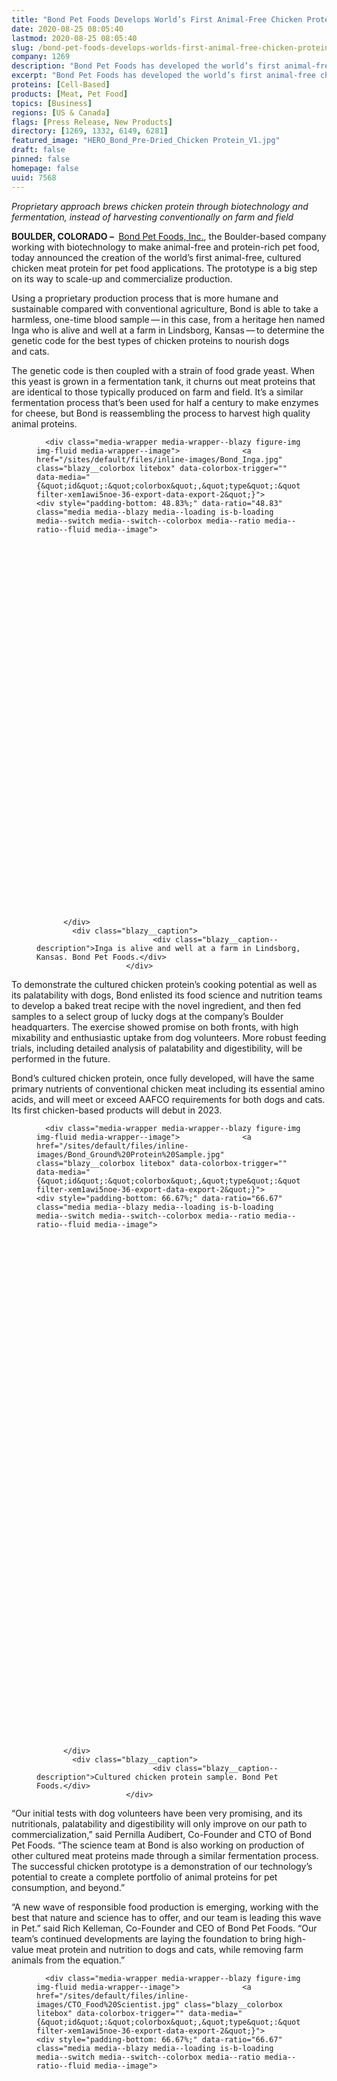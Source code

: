 ```yaml
---
title: "Bond Pet Foods Develops World’s First Animal-Free Chicken Protein for Dog and Cat Nutrition"
date: 2020-08-25 08:05:40
lastmod: 2020-08-25 08:05:40
slug: /bond-pet-foods-develops-worlds-first-animal-free-chicken-protein-dog-and-cat-nutrition
company: 1269
description: "Bond Pet Foods has developed the world’s first animal-free chicken protein for dog and cat nutrition using precision fermentation. “The successful chicken prototype is a demonstration of our technology’s potential to create a complete portfolio of animal proteins for pet consumption, and beyond,” said Bond Co-Founder and CTO Pernilla Turner Audibert. The Colorado-based company has also closed a bridge round of funding with follow-on from seed investors Lever VC and KBW Ventures, and new funds Stage 1 Fund and Trellis Road participating. Its first chicken-based products will debut in 2023."
excerpt: "Bond Pet Foods has developed the world’s first animal-free chicken protein for dog and cat nutrition using precision fermentation. “The successful chicken prototype is a demonstration of our technology’s potential to create a complete portfolio of animal proteins for pet consumption, and beyond,” said Bond Co-Founder and CTO Pernilla Turner Audibert. The Colorado-based company has also closed a bridge round of funding with follow-on from seed investors Lever VC and KBW Ventures, and new funds Stage 1 Fund and Trellis Road participating. Its first chicken-based products will debut in 2023."
proteins: [Cell-Based]
products: [Meat, Pet Food]
topics: [Business]
regions: [US & Canada]
flags: [Press Release, New Products]
directory: [1269, 1332, 6149, 6281]
featured_image: "HERO_Bond_Pre-Dried_Chicken Protein_V1.jpg"
draft: false
pinned: false
homepage: false
uuid: 7568
---
```

<p class="text-align-center"><em>Proprietary approach brews chicken protein through biotechnology and fermentation, instead of harvesting conventionally on farm and field</em></p>

<p><strong>BOULDER, COLORADO – </strong> <a href="https://bondpets.com/">Bond Pet Foods, Inc.</a>, the Boulder-based company working with biotechnology to make animal-free and protein-rich pet food, today announced the creation of the world’s first animal-free, cultured chicken meat protein for pet food applications. The prototype is a big step on its way to scale-up and commercialize production.</p>

<p>Using a proprietary production process that is more humane and sustainable compared with conventional agriculture, Bond is able to take a harmless, one-time blood sample — in this case, from a heritage hen named Inga who is alive and well at a farm in Lindsborg, Kansas — to determine the genetic code for the best types of chicken proteins to nourish dogs and cats.</p>

<p>The genetic code is then coupled with a strain of food grade yeast. When this yeast is grown in a fermentation tank, it churns out meat proteins that are identical to those typically produced on farm and field. It’s a similar fermentation process that’s been used for half a century to make enzymes for cheese, but Bond is reassembling the process to harvest high quality animal proteins.</p>

<figure class="figure">
  




      <div class="media-wrapper media-wrapper--blazy figure-img img-fluid media-wrapper--image">              <a href="/sites/default/files/inline-images/Bond_Inga.jpg" class="blazy__colorbox litebox" data-colorbox-trigger="" data-media="{&quot;id&quot;:&quot;colorbox&quot;,&quot;type&quot;:&quot;image&quot;,&quot;width&quot;:1200,&quot;height&quot;:586,&quot;rel&quot;:&quot;blazy-filter-xem1awi5noe-36-export-data-export-2&quot;}">      <div style="padding-bottom: 48.83%;" data-ratio="48.83" class="media media--blazy media--loading is-b-loading media--switch media--switch--colorbox media--ratio media--ratio--fluid media--image">
<img alt="Inga the chicken" title="Bond_Inga.jpg" class="media__image media__element b-lazy img-fluid" data-entity-uuid="03ca80d5-b86e-40db-a5c4-5ac2a825841e" data-src="/sites/default/files/inline-images/Bond_Inga.jpg" src="data:image/svg+xml;charset=utf-8,%3Csvg%20xmlns%3D'http%3A%2F%2Fwww.w3.org%2F2000%2Fsvg'%20viewBox%3D'0%200%201200%20586'%2F%3E" width="1200" height="586" loading="lazy" typeof="foaf:Image" />
        <span class="media__icon media__icon--litebox"></span></div>
  </a>

                
          </div>  
            <div class="blazy__caption">
                              <div class="blazy__caption--description">Inga is alive and well at a farm in Lindsborg, Kansas. Bond Pet Foods.</div>
                        </div>
      


      
  </figure>

<p>To demonstrate the cultured chicken protein’s cooking potential as well as its palatability with dogs, Bond enlisted its food science and nutrition teams to develop a baked treat recipe with the novel ingredient, and then fed samples to a select group of lucky dogs at the company’s Boulder headquarters. The exercise showed promise on both fronts, with high mixability and enthusiastic uptake from dog volunteers. More robust feeding trials, including detailed analysis of palatability and digestibility, will be performed in the future.</p>

<p>Bond’s cultured chicken protein, once fully developed, will have the same primary nutrients of conventional chicken meat including its essential amino acids, and will meet or exceed AAFCO requirements for both dogs and cats. Its first chicken-based products will debut in 2023.</p>

<figure class="figure">
  




      <div class="media-wrapper media-wrapper--blazy figure-img img-fluid media-wrapper--image">              <a href="/sites/default/files/inline-images/Bond_Ground%20Protein%20Sample.jpg" class="blazy__colorbox litebox" data-colorbox-trigger="" data-media="{&quot;id&quot;:&quot;colorbox&quot;,&quot;type&quot;:&quot;image&quot;,&quot;width&quot;:1200,&quot;height&quot;:800,&quot;rel&quot;:&quot;blazy-filter-xem1awi5noe-36-export-data-export-2&quot;}">      <div style="padding-bottom: 66.67%;" data-ratio="66.67" class="media media--blazy media--loading is-b-loading media--switch media--switch--colorbox media--ratio media--ratio--fluid media--image">
<img alt="Bond chicken protein sample." title="Bond_Ground Protein Sample.jpg" class="media__image media__element b-lazy img-fluid" data-entity-uuid="0cf9d9e8-952b-4c49-a1a1-09eeba09ac56" data-src="/sites/default/files/inline-images/Bond_Ground%20Protein%20Sample.jpg" src="data:image/svg+xml;charset=utf-8,%3Csvg%20xmlns%3D'http%3A%2F%2Fwww.w3.org%2F2000%2Fsvg'%20viewBox%3D'0%200%201200%20800'%2F%3E" width="1200" height="800" loading="lazy" typeof="foaf:Image" />
        <span class="media__icon media__icon--litebox"></span></div>
  </a>

                
          </div>  
            <div class="blazy__caption">
                              <div class="blazy__caption--description">Cultured chicken protein sample. Bond Pet Foods.</div>
                        </div>
      


      
  </figure>

<p>“Our initial tests with dog volunteers have been very promising, and its nutritionals, palatability and digestibility will only improve on our path to commercialization,” said Pernilla Audibert, Co-Founder and CTO of Bond Pet Foods. “The science team at Bond is also working on production of other cultured meat proteins made through a similar fermentation process. The successful chicken prototype is a demonstration of our technology’s potential to create a complete portfolio of animal proteins for pet consumption, and beyond.”</p>

<p>“A new wave of responsible food production is emerging, working with the best that nature and science has to offer, and our team is leading this wave in Pet.” said Rich Kelleman, Co-Founder and CEO of Bond Pet Foods. “Our team’s continued developments are laying the foundation to bring high-value meat protein and nutrition to dogs and cats, while removing farm animals from the equation.”</p>

<figure class="figure">
  




      <div class="media-wrapper media-wrapper--blazy figure-img img-fluid media-wrapper--image">              <a href="/sites/default/files/inline-images/CTO_Food%20Scientist.jpg" class="blazy__colorbox litebox" data-colorbox-trigger="" data-media="{&quot;id&quot;:&quot;colorbox&quot;,&quot;type&quot;:&quot;image&quot;,&quot;width&quot;:1200,&quot;height&quot;:800,&quot;rel&quot;:&quot;blazy-filter-xem1awi5noe-36-export-data-export-2&quot;}">      <div style="padding-bottom: 66.67%;" data-ratio="66.67" class="media media--blazy media--loading is-b-loading media--switch media--switch--colorbox media--ratio media--ratio--fluid media--image">
<img alt="Bond CTO and food scientist" title="CTO_Food Scientist.jpg" class="media__image media__element b-lazy img-fluid" data-entity-uuid="916065a4-f250-46b9-8995-de53dd4768c3" data-src="/sites/default/files/inline-images/CTO_Food%20Scientist.jpg" src="data:image/svg+xml;charset=utf-8,%3Csvg%20xmlns%3D'http%3A%2F%2Fwww.w3.org%2F2000%2Fsvg'%20viewBox%3D'0%200%201200%20800'%2F%3E" width="1200" height="800" loading="lazy" typeof="foaf:Image" />
        <span class="media__icon media__icon--litebox"></span></div>
  </a>

                
          </div>  
            <div class="blazy__caption">
                              <div class="blazy__caption--description">Bond Co-Founder and CTO Pernilla Audibert (left) and Food Scientist Dan Heiges (right). Bond Pet Foods.</div>
                        </div>
      


      
  </figure>

<p>With this milestone, Bond has also closed a bridge round of funding to accelerate its work, with follow-on from seed investors Lever VC and KBW Ventures, and new funds Stage 1 and Trellis Road participating.</p>

<p>Bond’s first consumer product launched last May — its <a href="https://bondpets.com/get-treats/protein-packed-dog-treat-bar/">Protein-Packed Dog Treat Bar</a> made with a pure nutritional yeast. While not animal derived, the yeast protein in the recipe is made through a similar fermentation technique and provides high quality supplemental nutrition.</p>

<p>For updates on its science and product launches, follow Bond Pet Foods on <a href="https://www.instagram.com/bondpetfoods/">Instagram</a>, <a href="https://www.facebook.com/bondpetfoods/">Facebook</a> and <a href="https://twitter.com/bondpetfoods">Twitter</a>, or visit <a href="http://www.bondpets.com">www.bondpets.com</a>.</p>

<p><strong>About Bond Pet Foods</strong><br />
Bond Pet Foods, Inc. is a Boulder, Colorado-based pet food company using biotechnology to create food that’s nutritionally comparable to conventional meat but without all the bad stuff; so people, pets, farm animals and the planet all win. Using some of the same processes that are employed in craft brewing, Bond produces high-quality cultured fungal and animal proteins through fermentation, harvests them to better meet the nutritional requirements of companion animals, and uses the ingredients as the foundation of its complete recipes.</p>

<p>Bond’s investors include some of the most prominent funds in the alternative protein and CPG space including Lever VC, KBW Ventures, Agronomics, and the Stage 1 Fund. The company was also named a 2019 <a href="https://newscenter.purina.com/2019-01-30-Five-Pet-Care-Startups-Chosen-For-Purina-Pet-Care-Innovation-Prize">Purina Petcare Innovation Prize</a> finalist as one of the most innovative pet care start-ups in the world, and a 2020 finalist of <a href="https://www.nutreco.com/en/News/Press-releases/nutreco-announces-its-feed-food-tech-challenge-finalists/1625137">Nutreco’s Food&Feed Tech Challenge</a>. For more information on Bond’s technology and team — visit bondpets.com or follow on <a href="https://www.instagram.com/bondpetfoods/">Instagram</a>, <a href="https://www.facebook.com/bondpetfoods/">Facebook</a>, and <a href="https://twitter.com/bondpetfoods">Twitter</a>.</p>

<p><em>Lead image: Bond’s cultured chicken protein chunks </em>(after filtration, before drying)<em>. Bond Pet Foods.</em></p>
